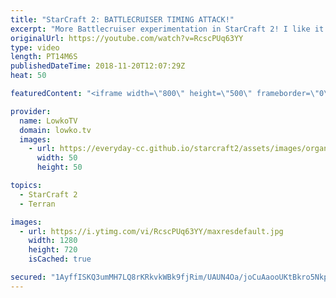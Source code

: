 ```yaml
---
title: "StarCraft 2: BATTLECRUISER TIMING ATTACK!"
excerpt: "More Battlecruiser experimentation in StarCraft 2! I like it. Subscribe for more videos: http://lowko.tv/youtube Battlecruiser Death Ball: https://goo.gl/8nQECf  In this match Future once again decides to go for Battlecruisers. This time around he does play very aggressive with them. Rather than going"
originalUrl: https://youtube.com/watch?v=RcscPUq63YY
type: video
length: PT14M6S
publishedDateTime: 2018-11-20T12:07:29Z
heat: 50

featuredContent: "<iframe width=\"800\" height=\"500\" frameborder=\"0\" src=\"https://www.youtube.com/embed/RcscPUq63YY\" allow=\"accelerometer; autoplay; encrypted-media; gyroscope; picture-in-picture\" allowfullscreen></iframe>"

provider:
  name: LowkoTV
  domain: lowko.tv
  images:
    - url: https://everyday-cc.github.io/starcraft2/assets/images/organizations/lowko.tv-50x50.jpg
      width: 50
      height: 50

topics:
  - StarCraft 2
  - Terran

images:
  - url: https://i.ytimg.com/vi/RcscPUq63YY/maxresdefault.jpg
    width: 1280
    height: 720
    isCached: true

secured: "1AyffISKQ3umMH7LQ8rKRkvkWBk9fjRim/UAUN4Oa/joCuAaooUKtBkro5NkpeSGUaKczKv1Rd5K29NPT/RPxgk0gzyGfNhNN5FDvLqUQltbUzJOvcrW0q/6JOwJo8xXFCMj7cSOREjW/s4UXn7Wk8Xrn1RZx3Ly0AZ9/OTbCTa8xLc2EUcruZsz4mak5YDeNDRN0MSM8WYz4Zgjpg2i/B01HeVKjMkSVWZXlqCXvGnQTJh1fUBUgw5XSTYLCZqUQUd1r6V20AZ6tA5lmbkTUYoytiTG66GDUydAtdzwN633Y/WvC7hi8YLmq+9RTDq726iPloipnfct8aBsmRtr9Sksao50AR9vFFWkfM0uO/GhxvGJxPEOgSr5tL4f0FC7ERL5iuEdORrSATdFZ2rdmMELhMFBAxO5/fZNhj7YSEY=;WueKQL+oh2lC/ytM6LVQ7A=="
---
```


